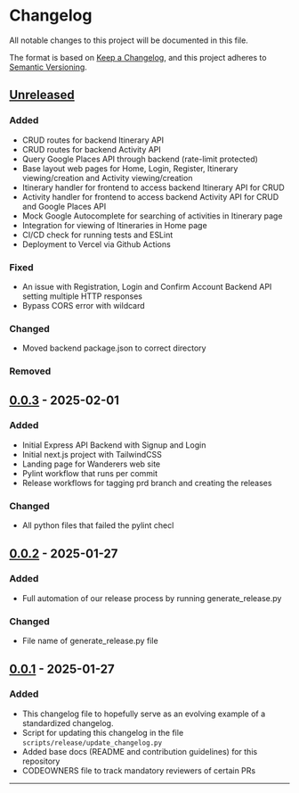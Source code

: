 # Changelog

All notable changes to this project will be documented in this file.

The format is based on [Keep a Changelog](https://keepachangelog.com/en/1.1.0/),
and this project adheres to [Semantic Versioning](https://semver.org/spec/v2.0.0.html).

## [Unreleased]

### Added

- CRUD routes for backend Itinerary API
- CRUD routes for backend Activity API
- Query Google Places API through backend (rate-limit protected)
- Base layout web pages for Home, Login, Register, Itinerary viewing/creation and Activity viewing/creation
- Itinerary handler for frontend to access backend Itinerary API for CRUD
- Activity handler for frontend to access backend Activity API for CRUD and Google Places API
- Mock Google Autocomplete for searching of activities in Itinerary page
- Integration for viewing of Itineraries in Home page
- CI/CD check for running tests and ESLint
- Deployment to Vercel via Github Actions

### Fixed

- An issue with Registration, Login and Confirm Account Backend API setting multiple HTTP responses
- Bypass CORS error with wildcard

### Changed

- Moved backend package.json to correct directory

### Removed

## [0.0.3] - 2025-02-01

### Added

- Initial Express API Backend with Signup and Login
- Initial next.js project with TailwindCSS
- Landing page for Wanderers web site
- Pylint workflow that runs per commit
- Release workflows for tagging prd branch and creating the releases

### Changed

- All python files that failed the pylint checl

## [0.0.2] - 2025-01-27

### Added

- Full automation of our release process by running generate_release.py

### Changed

- File name of generate_release.py file

## [0.0.1] - 2025-01-27

### Added

- This changelog file to hopefully serve as an evolving example of a standardized changelog.
- Script for updating this changelog in the file `scripts/release/update_changelog.py`
- Added base docs (README and contribution guidelines) for this repository
- CODEOWNERS file to track mandatory reviewers of certain PRs

---
[unreleased]: https://github.com/isaacchunn/wanderers/compare/v0.0.3...HEAD
[0.0.3]: https://github.com/isaacchunn/wanderers/compare/v0.0.2...v0.0.3
[0.0.2]: https://github.com/isaacchunn/wanderers/compare/v0.0.1...v0.0.2
[0.0.1]: https://github.com/isaacchunn/wanderers/releases/tag/v0.0.1
